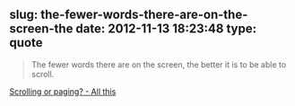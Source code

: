 slug: the-fewer-words-there-are-on-the-screen-the
date: 2012-11-13 18:23:48
type: quote
---

> The fewer words there are on the screen, the better it is to be able to scroll.

[Scrolling or paging? - All this](http://www.leancrew.com/all-this/2012/11/scrolling-or-paging/)
